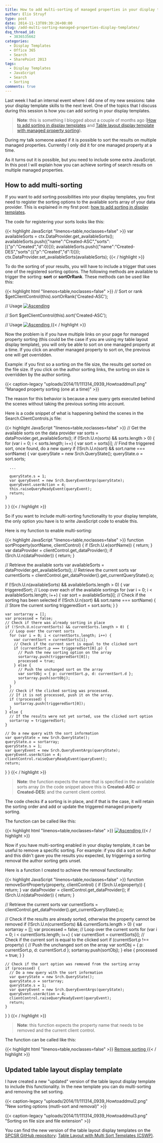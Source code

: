 ```yaml
---
title: How to add multi-sorting of managed properties in your display templates
author: Elio Struyf
type: post
date: 2014-11-13T09:39:26+00:00
slug: /add-multi-sorting-managed-properties-display-templates/
dsq_thread_id:
  - 3836535662
categories:
  - Display Templates
  - Office 365
  - Search
  - SharePoint 2013
tags:
  - Display Templates
  - JavaScript
  - Search
  - Sorting
comments: true
---
```


Last week I had an internal event where I did one of my new sessions: take your display template skills to the next level. One of the topics that I discuss during this session is how you can add sorting in your display templates.

> **Note**: this is something I blogged about a couple of months ago ([How to add sorting in display templates](https://www.eliostruyf.com/add-sorting-display-templates/ "How to add sorting in display templates") and [Table layout display template with managed property sorting](https://www.eliostruyf.com/table-layout-display-template-with-managed-property-sorting/ "Table layout display template with managed property sorting")).

During my talk someone asked if it is possible to sort the results on multiple managed properties. Currently I only did it for one managed property at a time.

As it turns out it is possible, but you need to include some extra JavaScript. In this post I will explain how you can achieve sorting of search results on multiple managed properties.

## How to add multi-sorting

If you want to add sorting possibilities into your display templates, you first need to register the sorting options to the available sorts array of your data provider. This is explained in my first post: [how to add sorting in display templates](https://www.eliostruyf.com/add-sorting-display-templates/).

The code for registering your sorts looks like this:

{{< highlight JavaScript "linenos=table,noclasses=false" >}}
var availableSorts = ctx.DataProvider.get_availableSorts();
availableSorts.push({"name":"Created-ASC","sorts":[{"p":"Created","d":0}]});
availableSorts.push({"name":"Created-DES","sorts":[{"p":"Created","d":1}]});
ctx.DataProvider.set_availableSorts(availableSorts);
{{< / highlight >}}

To do the sorting of your results, you will have to include a trigger that uses one of the registered sorting options. The following methods are available to trigger the sorting: **sort** or **sortOrRank**. These methods can be used like this:

{{< highlight html "linenos=table,noclasses=false" >}}
// Sort or rank
$getClientControl(this).sortOrRank('Created-ASC');

// Usage
<a href="#" title="Created ASC" onclick="$getClientControl(this).sortOrRank('Created-ASC');">
    <img alt="Ascending" src="/_layouts/15/images/sortaz.gif">
</a>

// Sort
$getClientControl(this).sort('Created-ASC');

// Usage
<a href="#" title="Created ASC" onclick="$getClientControl(this).sort('Created-ASC');">
    <img alt="Ascending" src="/_layouts/15/images/sortaz.gif">
</a>
{{< / highlight >}}

Now the problem is if you have multiple links on your page for managed property sorting (this could be the case if you are using my table layout display template), you will only be able to sort on one managed property at a time. If you click on another managed property to sort on, the previous one will get overridden.

Example: if you first so a sorting on the file size, the results get sorted on the file size. If you click on the author sorting links, the sorting on size is overridden by the author sorting.

{{< caption-legacy "uploads/2014/11/111314_0939_Howtoaddmul1.png" "Managed property sorting (one at a time)" >}}

The reason for this behavior is because a new query gets executed behind the scenes without taking the previous sorting into account.

Here is a code snippet of what is happening behind the scenes in the Search.ClientControls.js file:

{{< highlight JavaScript "linenos=table,noclasses=false" >}}
// Get the available sorts on the data provider
var sorts = dataProvider.get_availableSorts();
if (!Srch.U.n(sorts) && sorts.length > 0) {
  for (var i = 0; i < sorts.length; i++) {
    var sort = sorts[i];
    // Find the triggered sort, once found, do a new query
    if (!Srch.U.n(sort) && sort.name === sortName) {
      var queryState = new Srch.QueryState();
      queryState.o = sort.sorts;

      ...

      queryState.s = 1;
      var queryEvent = new Srch.QueryEventArgs(queryState);
      queryEvent.userAction = 4;
      this.raiseQueryReadyEvent(queryEvent);
      return;
    }
  }
}
{{< / highlight >}}

So if you want to include multi-sorting functionality to your display template, the only option you have is to write JavaScript code to enable this.

Here is my function to enable multi-sorting:

{{< highlight JavaScript "linenos=table,noclasses=false" >}}
function sortProperty(sortName, clientControl) {
  if (Srch.U.e(sortName)) {
    return;
  }
  var dataProvider = clientControl.get_dataProvider();
  if (Srch.U.n(dataProvider)) {
    return;
  }
  
  // Retrieve the available sorts
  var availableSorts = dataProvider.get_availableSorts();
  // Retrieve the current sorts
  var currentSorts = clientControl.get_dataProvider().get_currentQueryState().o;
  
  if (!Srch.U.n(availableSorts) && availableSorts.length > 0) {
    var triggeredSort;
    // Loop over each of the available sortings
    for (var i = 0; i < availableSorts.length; i++) {
      var sort = availableSorts[i];
      // Check if the sorting has been selected
      if (!Srch.U.n(sort) && sort.name === sortName) {
        // Store the current sorting
        triggeredSort = sort.sorts;
      }
    }
    
    var sortarray = [];
    var processed = false;
    // Check if there was already sorting in place
    if (!Srch.U.n(currentSorts) && currentSorts.length > 0) {
      // Loop over the current sorts
      for (var i = 0; i < currentSorts.length; i++) {
        var currentSort = currentSorts[i];
        // Check if the current sort is equal to the clicked sort
        if (currentSort.p === triggeredSort[0].p) {
          // Push the new sorting option on the array
          sortarray.push(triggeredSort[0]);
          processed = true;
        } else {
          // Push the unchanged sort on the array
          var sortObj = { p: currentSort.p, d: currentSort.d };
          sortarray.push(sortObj);
        }
      }
      // Check if the clicked sorting was processed.
      // If it is not processed, push it on the array.
      if (!processed) {
        sortarray.push(triggeredSort[0]);
      }
    } else {
      // If the results were not yet sorted, use the clicked sort option
      sortarray = triggeredSort;
    }
    
    // Do a new query with the sort information
    var queryState = new Srch.QueryState();
    queryState.o = sortarray;
    queryState.s = 1;
    var queryEvent = new Srch.QueryEventArgs(queryState);
    queryEvent.userAction = 4;
    clientControl.raiseQueryReadyEvent(queryEvent);
    return;
  }
}
{{< / highlight >}}

> **Note**: the function expects the name that is specified in the available sorts array (in the code snippet above this is **Created-ASC** or **Created-DES**) and the current client control.

The code checks if a sorting is in place, and if that is the case, it will retain the sorting order and add or update the triggered managed property sorting.

The function can be called like this:

{{< highlight html "linenos=table,noclasses=false" >}}
<a href="#" title="Created ASC" onclick="sortProperty('Created-ASC', $getClientControl(this));">
  <img alt="Ascending" src="/_layouts/15/images/sortaz.gif">
</a>
{{< / highlight >}}

Now if you have multi-sorting enabled in your display template, it can be useful to remove a specific sorting. For example: if you did a sort on Author and this didn't gave you the results you expected, by triggering a sorting removal the author sorting gets unset.

Here is a function I created to achieve the removal functionality:

{{< highlight JavaScript "linenos=table,noclasses=false" >}}
function removeSortProperty(property, clientControl) {
  if (Srch.U.e(property)) {
    return;
  }
  var dataProvider = clientControl.get_dataProvider();
  if (Srch.U.n(dataProvider)) {
    return;
  }
  
  // Retrieve the current sorts
  var currentSorts = clientControl.get_dataProvider().get_currentQueryState().o;
  
  // Check if the results are already sorted, otherwise the property cannot be removed
  if (!Srch.U.n(currentSorts) && currentSorts.length > 0) {
    var sortarray = [];
    var processed = false;
    // Loop over the current sorts
    for (var i = 0; i < currentSorts.length; i++) {
      var currentSort = currentSorts[i];
      // Check if the current sort is equal to the clicked sort
      if (currentSort.p !== property) {
        // Push the unchanged sort on the array
        var sortObj = { p: currentSort.p, d: currentSort.d };
        sortarray.push(sortObj);
      } else {
        processed = true;
      }
    }
    
    // Check if the sort option was removed from the sorting array
    if (processed) {
      // Do a new query with the sort information
      var queryState = new Srch.QueryState();
      queryState.o = sortarray;
      queryState.s = 1;
      var queryEvent = new Srch.QueryEventArgs(queryState);
      queryEvent.userAction = 4;
      clientControl.raiseQueryReadyEvent(queryEvent);
      return;
    }
  }
}
{{< / highlight >}}

> **Note**: this function expects the property name that needs to be removed and the current client control.

The function can be called like this:

{{< highlight html "linenos=table,noclasses=false" >}}
<a href="#" title="Remove sorting" onclick="removeSortProperty('Created', $getClientControl(this));">
  Remove sorting
</a>
{{< / highlight >}}


## Updated table layout display template

I have created a new "updated" version of the table layout display template to include this functionality. In the new template you can do multi-sorting and removing the set sorting.

{{< caption-legacy "uploads/2014/11/111314_0939_Howtoaddmul2.png" "New sorting options (mutli-sort and removal)" >}}

{{< caption-legacy "uploads/2014/11/111314_0939_Howtoaddmul3.png" "Sorting on file size and file extension" >}}

You can find the new version of the table layout display templates on the [SPCSR GitHub repository](https://github.com/SPCSR/ "GitHub SPCSR Repository"): [Table Layout with Multi Sort Templates (CSWP)](https://github.com/SPCSR/DisplayTemplates/tree/master/Search%20Display%20Templates/Table%20Layout%20with%20Multi%20Sort%20Templates%20%28CSWP%29 "Table Layout with Multi-Sorting Templates \(CSWP\)").